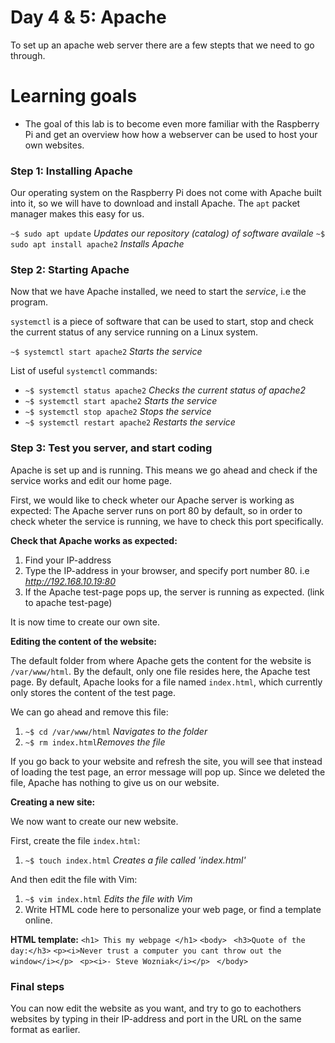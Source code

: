 # Day 4 & 5: Apache

To set up an apache web server there are a few stepts that we need to go through.

# Learning goals

- The goal of this lab is to become even more familiar with the Raspberry Pi and get an overview how how a webserver can be used to host your own websites.

### Step 1: Installing Apache

Our operating system on the Raspberry Pi does not come with Apache built into it, so we will have to download and install Apache. The `apt` packet manager makes this easy for us.

`~$ sudo apt update` *Updates our repository (catalog) of software availale*
`~$ sudo apt install apache2` *Installs Apache*

### Step 2: Starting Apache
Now that we have Apache installed, we need to start the *service*, i.e the program.

`systemctl` is a piece of software that can be used to start, stop and check the current status of any service running on a Linux system.

`~$ systemctl start apache2` *Starts the service*


List of useful `systemctl` commands:
- `~$ systemctl status apache2` *Checks the current status of apache2*
- `~$ systemctl start apache2` *Starts the service*
- `~$ systemctl stop apache2` *Stops the service*
- `~$ systemctl restart apache2` *Restarts the service*

### Step 3: Test you server, and start coding

Apache is set up and is running. This means we go ahead and check if the service works and edit our home page. 

First, we would like to check wheter our Apache server is working as expected: The Apache server runs on port 80 by default, so in order to check wheter the service is running, we have to check this port specifically.

**Check that Apache works as expected:**
1. Find your IP-address
2. Type the IP-address in your browser, and specify port number 80. i.e *http://192.168.10.19:80*
3. If the Apache test-page pops up, the server is running as expected. (link to apache test-page)

It is now time to create our own site.

**Editing the content of the website:**

The default folder from where Apache gets the content for the website is `/var/www/html`. By the default, only one file resides here, the Apache test page. By default, Apache looks for a file named `index.html`, which currently only stores the content of the test page. 

We can go ahead and remove this file:
1. `~$ cd /var/www/html` *Navigates to the folder*
2. `~$ rm index.html`*Removes the file*

If you go back to your website and refresh the site, you will see that instead of loading the test page, an error message will pop up. Since we deleted the file, Apache has nothing to give us on our website. 

**Creating a new site:**

We now want to create our new website.

First, create the file `index.html`:
1. `~$ touch index.html` *Creates a file called 'index.html'*

And then edit the file with Vim:

1. `~$ vim index.html` *Edits the file with Vim*
2. Write HTML code here to personalize your web page, or find a template online.



**HTML template:**
`<h1> This my webpage </h1>`
`<body>`
   ` <h3>Quote of the day:</h3>`
    `<p><i>Never trust a computer you cant throw out the window</i></p> `
     `<p><i>- Steve Wozniak</i></p> `
 `</body> `


 ### Final steps

 You can now edit the website as you want, and try to go to eachothers websites by typing in their IP-address and port in the URL on the same format as earlier.
